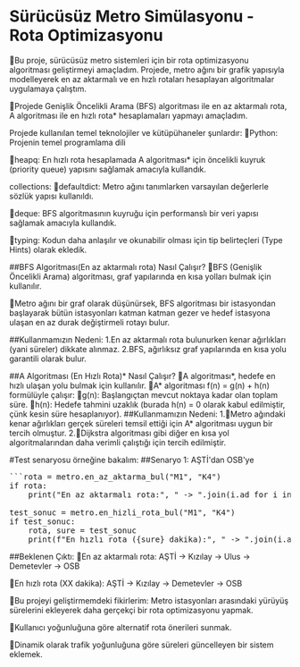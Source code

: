 # Sürücüsüz Metro Simülasyonu - Rota Optimizasyonu

:black_square_button:Bu proje, sürücüsüz metro sistemleri için bir rota optimizasyonu algoritması geliştirmeyi amaçladım. Projede, metro ağını bir grafik yapısıyla modelleyerek en az aktarmalı ve en hızlı rotaları hesaplayan algoritmalar uygulamaya çalıştım.

:black_square_button:Projede Genişlik Öncelikli Arama (BFS) algoritması ile en az aktarmalı rota, A algoritması ile en hızlı rota* hesaplamaları yapmayı amaçladım.

Projede kullanılan temel teknolojiler ve kütüpühaneler şunlardır:
:radio_button:Python: Projenin temel programlama dili

:radio_button:heapq: En hızlı rota hesaplamada A algoritması* için öncelikli kuyruk (priority queue) yapısını sağlamak amacıyla kullandık.

collections:
:radio_button:defaultdict: Metro ağını tanımlarken varsayılan değerlerle sözlük yapısı kullanıldı.

:radio_button:deque: BFS algoritmasının kuyruğu için performanslı bir veri yapısı sağlamak amacıyla kullandık.

:radio_button:typing: Kodun daha anlaşılır ve okunabilir olması için tip belirteçleri (Type Hints) olarak ekledik.

##BFS Algoritması(En az aktarmalı rota) Nasıl Çalışır?
:black_square_button:BFS (Genişlik Öncelikli Arama) algoritması, graf yapılarında en kısa yolları bulmak için kullanılır.

:black_square_button:Metro ağını bir graf olarak düşünürsek, BFS algoritması bir istasyondan başlayarak bütün istasyonları katman katman gezer ve hedef istasyona ulaşan en az durak değiştirmeli rotayı bulur.

##Kullanmamızın Nedeni: 1.En az aktarmalı rota bulunurken kenar ağırlıkları (yani süreler) dikkate alınmaz.
                        2.BFS, ağırlıksız graf yapılarında en kısa yolu garantili olarak bulur.

##A Algoritması (En Hızlı Rota)* Nasıl Çalışır?
:black_square_button:A algoritması*, hedefe en hızlı ulaşan yolu bulmak için kullanılır.
:black_square_button:A* algoritması f(n) = g(n) + h(n) formülüyle çalışır:
:large_orange_diamond:g(n): Başlangıçtan mevcut noktaya kadar olan toplam süre.
:large_orange_diamond:h(n): Hedefe tahmini uzaklık (burada h(n) = 0 olarak kabul edilmiştir, çünk kesin süre hesaplanıyor).
##Kullanmamızın Nedeni: 1.:triangular_flag_on_post:Metro ağındaki kenar ağırlıkları gerçek süreleri temsil ettiği için A* algoritması uygun bir                          tercih olmuştur.
                        2.:triangular_flag_on_post:Dijkstra algoritması gibi diğer en kısa yol algoritmalarından daha verimli çalıştığı için                             tercih edilmiştir.


#Test senaryosu örneğine bakalım:
##Senaryo 1: AŞTİ'dan OSB'ye

<pre>```rota = metro.en_az_aktarma_bul("M1", "K4")
if rota:
    print("En az aktarmalı rota:", " -> ".join(i.ad for i in rota))

test_sonuc = metro.en_hizli_rota_bul("M1", "K4")
if test_sonuc:
    rota, sure = test_sonuc
    print(f"En hızlı rota ({sure} dakika):", " -> ".join(i.ad for i in rota))``` </pre>


##Beklenen Çıktı:
:triangular_flag_on_post:En az aktarmalı rota: AŞTİ -> Kızılay -> Ulus -> Demetevler -> OSB

:triangular_flag_on_post:En hızlı rota (XX dakika): AŞTİ -> Kızılay -> Demetevler -> OSB


:black_square_button:Bu projeyi geliştirmemdeki fikirlerim: Metro istasyonları arasındaki yürüyüş sürelerini ekleyerek daha gerçekçi bir rota optimizasyonu yapmak. 

:black_square_button:Kullanıcı yoğunluğuna göre alternatif rota önerileri sunmak.

:black_square_button:Dinamik olarak trafik yoğunluğuna göre süreleri güncelleyen bir sistem eklemek.

